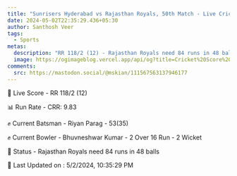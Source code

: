```yaml
---
title: "Sunrisers Hyderabad vs Rajasthan Royals, 50th Match - Live Cricket Score"
date: 2024-05-02T22:35:29.436+05:30
author: Santhosh Veer
tags:
  - Sports
metas:
  description: "RR 118/2 (12) - Rajasthan Royals need 84 runs in 48 balls"
  image: https://ogimageblog.vercel.app/api/og?title=Cricket%20Score%20%F0%9F%8F%8F
comments:
  src: https://mastodon.social/@mskian/111567563137946177
---
```


🔴 Live Score - RR 118/2 (12)  

📊 Run Rate - CRR: 9.83  

✊ Current Batsman - Riyan Parag - 53(35)  

✊ Current Bowler - Bhuvneshwar Kumar - 2 Over 16 Run - 2 Wicket  

📑 Status - Rajasthan Royals need 84 runs in 48 balls

<!--more-->

📝 Last Updated on : 5/2/2024, 10:35:29 PM
